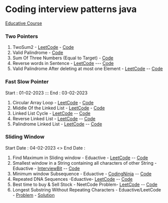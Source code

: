 
# Coding interview patterns java

[Educative Course](https://www.educative.io/courses/grokking-coding-interview-patterns-java/)

### Two Pointers
1. TwoSum2 - [LeetCode](https://leetcode.com/problems/two-sum-ii-input-array-is-sorted/description/) - [Code](https://github.com/gopalakrishnan-anbumani/AlgoDS/blob/main/src/com/practise/algo/patterns/two-pointers/TwoSum2.java)
2. Valid Palindrome - [Code](https://github.com/gopalakrishnan-anbumani/AlgoDS/blob/main/src/com/practise/algo/patterns/two-pointers/ValidPalindrome.java)
3. Sum Of Three Numbers (Equal to Target) - [Code](https://github.com/gopalakrishnan-anbumani/AlgoDS/blob/main/src/com/practise/algo/patterns/two-pointers/SumOfThree.java)
4. Reverse words in Sentence - [LeetCode](https://leetcode.com/problems/reverse-words-in-a-string/description/) --- [Code](https://github.com/gopalakrishnan-anbumani/AlgoDS/blob/main/src/com/practise/algo/patterns/two-pointers/ReverseWordsInSentence.java)
5. Valid Palindrome After deleting at most one Element - [LeetCode](https://leetcode.com/problems/valid-palindrome-ii/description/)  -- [Code](https://github.com/gopalakrishnan-anbumani/AlgoDS/blob/main/src/com/practise/algo/patterns/two-pointers/ValidPalindrom2.java)


### Fast Slow Pointer
Start : 01-02-2023 ::: End : 03-02-2023
1. Circular Array Loop - [LeetCode](https://leetcode.com/problems/circular-array-loop/description/) - [Code](https://github.com/gopalakrishnan-anbumani/AlgoDS/blob/main/src/com/practise/algo/patterns/fast-slow-pointer/CircularArrayLoop.java)
2. Middle Of the Linked List - [LeetCode](https://leetcode.com/problems/middle-of-the-linked-list/description/) - [Code](https://github.com/gopalakrishnan-anbumani/AlgoDS/blob/main/src/com/practise/algo/patterns/fast-slow-pointer/MiddleLinkedList.java)
3. Linked List Cycle - [LeetCode](https://leetcode.com/problems/linked-list-cycle/description/) -- [Code](https://github.com/gopalakrishnan-anbumani/AlgoDS/blob/main/src/com/practise/algo/patterns/fast-slow-pointer/LinkedListCycle.java)
4. Reverse Linked List - [LeetCode](https://leetcode.com/problems/reverse-linked-list/description/) -- [Code](https://github.com/gopalakrishnan-anbumani/AlgoDS/blob/main/src/com/practise/algo/patterns/fast-slow-pointer/ReverseLinkedList.java)
5. Palindrome Linked List - [LeetCode](https://leetcode.com/problems/palindrome-linked-list/description/) -- [Code](https://github.com/gopalakrishnan-anbumani/AlgoDS/blob/main/src/com/practise/algo/patterns/fast-slow-pointer/PalindromeLinkedList.java)


### Sliding Window
Start Date : 04-02-2023 <> End Date : 
1. Find Maximum in Sliding window - Eduactive - [LeetCode](https://leetcode.com/problems/sliding-window-maximum/description/) -- [Code](https://github.com/gopalakrishnan-anbumani/AlgoDS/blob/main/src/com/practise/algo/patterns/sliding-window/FindMaxInWindow.java)
2. Smallest window in a String containing all characters of other String - Eduactive - [InterviewBit](https://www.interviewbit.com/problems/window-string/) -- [Code](https://github.com/gopalakrishnan-anbumani/AlgoDS/blob/main/src/com/practise/algo/patterns/sliding-window/MinWindowString.java)
3. Minimum window Subsequence - Eduactive - [CodingNinja](https://www.codingninjas.com/codestudio/problems/minimum-window-subsequence_2181133?leftPanelTab=0) -- [Code](https://github.com/gopalakrishnan-anbumani/AlgoDS/blob/main/src/com/practise/algo/patterns/sliding-window/MinWindowSubsequence.java)
4. Repeated DNA Sequences -Eduactive- [LeetCode](https://leetcode.com/problems/repeated-dna-sequences/description/) -- [Code](https://github.com/gopalakrishnan-anbumani/AlgoDS/blob/main/src/com/practise/algo/patterns/sliding-window/RepeatedDNASequences.java)
5. Best time to buy & Sell Stock - NeetCode Problem- [LeetCode](https://leetcode.com/problems/best-time-to-buy-and-sell-stock/description/) -- [Code](https://github.com/gopalakrishnan-anbumani/AlgoDS/blob/main/src/com/practise/algo/patterns/sliding-window/BestTimeToBuySellStock.java)
6. Longest Substring Without Repeating Characters - Eduactive/LeetCode - [Problem](https://leetcode.com/problems/longest-substring-without-repeating-characters/description/) - [Solution](https://github.com/gopalakrishnan-anbumani/AlgoDS/blob/main/src/com/practise/algo/patterns/sliding-window/LongestSubstringWithoutRepeatingCharacters.java)

